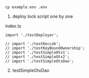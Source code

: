 

```
cp example.env .env
```

1. deploy lock script one by one

index.ts
```
import './testDeployer';

// import './testKeccak';
// import './testKeyBoundOwnership';
// import './testSimpleOtx1';
// import './testSimpleOtx2';
// import './testSimpleOtxDao';

```


2. testSimpleOtxDao